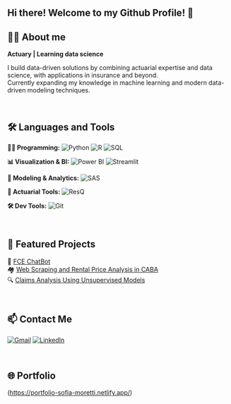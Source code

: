 ## Hi there! Welcome to my Github Profile! 👋 


## 🙋‍♀️ About me

**Actuary | Learning data science** 

I build data-driven solutions by combining actuarial expertise and data science, with applications in insurance and beyond.<br>
Currently expanding my knowledge in machine learning and modern data-driven modeling techniques.

<br>

## 🛠️ Languages and Tools

**🧑‍💻 Programming:** ![Python](https://img.shields.io/badge/Python-3776AB?style=for-the-badge&logo=python&logoColor=white) ![R](https://img.shields.io/badge/R-276DC3?style=for-the-badge&logo=r&logoColor=white) ![SQL](https://img.shields.io/badge/SQL-003B57?style=for-the-badge&logo=postgresql&logoColor=white)

**📊 Visualization & BI:** ![Power BI](https://img.shields.io/badge/Power%20BI-F2C811?style=for-the-badge&logo=powerbi&logoColor=black) ![Streamlit](https://img.shields.io/badge/Streamlit-FF4B4B?style=for-the-badge&logo=streamlit&logoColor=white)

**🤖 Modeling & Analytics:** ![SAS](https://img.shields.io/badge/SAS-007ACC?style=for-the-badge&logo=analytics&logoColor=white)

**📐 Actuarial Tools:** ![ResQ](https://img.shields.io/badge/ResQ-444444?style=for-the-badge&logo=data&logoColor=white)

**🛠️ Dev Tools:** ![Git](https://img.shields.io/badge/Git-F05032?style=for-the-badge&logo=git&logoColor=white)

<br>

## 🚀 Featured Projects

🧠 [FCE ChatBot](https://github.com/SOFIAMORETTI01/FCE-ChatBot)  
🏘️ [Web Scraping and Rental Price Analysis in CABA](https://github.com/SOFIAMORETTI01/rent_analytics)  
🔍 [Claims Analysis Using Unsupervised Models](https://github.com/SOFIAMORETTI01/Claim_anomalies)

<br>

## 📫 Contact Me  
[![Gmail](https://img.shields.io/badge/Gmail-D14836?style=for-the-badge&logo=gmail&logoColor=white)](mailto:sofiamoretti01@gmail.com)
[![LinkedIn](https://img.shields.io/badge/LinkedIn-0077B5?style=for-the-badge&logo=linkedin&logoColor=white)](https://www.linkedin.com/in/sofia-dana-moretti/)

<br>

## 🌐 Portfolio  
(https://portfolio-sofia-moretti.netlify.app/)
